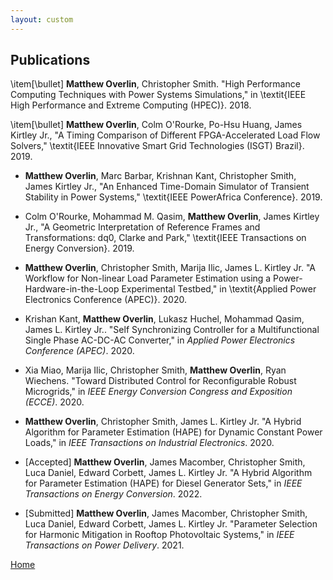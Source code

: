 ```yaml
---
layout: custom
---
```


## Publications

<!-- HPEC Supercloud, High-performance computing techniques in power systems -->
\item[\bullet] **Matthew Overlin**, Christopher Smith.  "High Performance Computing Techniques with Power Systems Simulations," in \textit{IEEE High Performance and Extreme Computing (HPEC)}.  2018.

<!-- FPGA Load flow -->
\item[\bullet] **Matthew Overlin**, Colm O'Rourke, Po-Hsu Huang, James Kirtley Jr., "A Timing Comparison of Different FPGA-Accelerated Load Flow Solvers," \textit{IEEE Innovative Smart Grid Technologies (ISGT) Brazil}.  2019.

<!-- SM, network, DAE's, WECC 9-bus network. -->
* **Matthew Overlin**, Marc Barbar, Krishnan Kant, Christopher Smith, James Kirtley Jr., "An Enhanced Time-Domain Simulator of Transient Stability in Power Systems," \textit{IEEE PowerAfrica Conference}.  2019.

<!-- Geometric DQ0 transformations, Colm O'Rourke -->
* Colm O'Rourke, Mohammad M. Qasim, **Matthew Overlin**, James Kirtley Jr., "A Geometric Interpretation of Reference Frames and Transformations: dq0, Clarke and Park," \textit{IEEE Transactions on Energy Conversion}.  2019.

<!-- APEC Load Identification -->
* **Matthew Overlin**, Christopher Smith, Marija Ilic, James L. Kirtley Jr.  "A Workflow for Non-linear Load Parameter Estimation using a Power-Hardware-in-the-Loop Experimental Testbed," in \textit{Applied Power Electronics Conference (APEC)}.  2020.

<!-- APEC multi-functional AC-AC converter -->
* Krishan Kant, **Matthew Overlin**, Lukasz Huchel, Mohammad Qasim, James L. Kirtley Jr..  "Self Synchronizing Controller for a Multifunctional Single Phase AC-DC-AC Converter," in _Applied Power Electronics Conference (APEC)_.  2020.

<!-- Paper from Xia, SM PHiL work -->
* Xia Miao, Marija Ilic, Christopher Smith, **Matthew Overlin**, Ryan Wiechens.  "Toward Distributed Control for Reconfigurable Robust Microgrids," in _IEEE Energy Conversion Congress and Exposition (ECCE)_.  2020.

<!-- IEEE Transactions on Industrial Electronics, Load Identification -->
* **Matthew Overlin**, Christopher Smith, James L. Kirtley Jr.  "A Hybrid Algorithm for Parameter Estimation (HAPE) for Dynamic Constant Power Loads," in _IEEE Transactions on Industrial Electronics_.  2020.

<!-- IEEE Transactions on Energy Conversion, TQG diesel genset parameter estimation. -->
* [Accepted] **Matthew Overlin**, James Macomber, Christopher Smith, Luca Daniel, Edward Corbett, James L. Kirtley Jr.  "A Hybrid Algorithm for Parameter Estimation (HAPE) for Diesel Generator Sets," in _IEEE Transactions on Energy Conversion_.  2022.

<!-- IEEE Transactions on Power Delivery, Solar APF paper. -->
* [Submitted] **Matthew Overlin**, James Macomber, Christopher Smith, Luca Daniel, Edward Corbett, James L. Kirtley Jr.  "Parameter Selection for Harmonic Mitigation in Rooftop Photovoltaic Systems," in _IEEE Transactions on Power Delivery_.  2021.

[Home](./)
